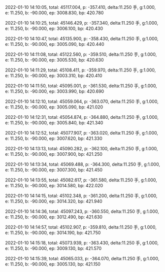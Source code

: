2022-01-10 14:10:05, total: 45117.004, p: -357.410, delta:11.250 手, g:1.000, e: 11.250, b: -90.000, ep: 3008.830, bp: 420.780

2022-01-10 14:10:25, total: 45146.429, p: -357.340, delta:11.250 手, g:1.000, e: 11.250, b: -90.000, ep: 3006.100, bp: 420.430

2022-01-10 14:10:47, total: 45135.900, p: -358.430, delta:11.250 手, g:1.000, e: 11.250, b: -90.000, ep: 3005.090, bp: 420.440

2022-01-10 14:11:08, total: 45122.560, p: -359.510, delta:11.250 手, g:1.000, e: 11.250, b: -90.000, ep: 3005.530, bp: 420.630

2022-01-10 14:11:29, total: 45108.411, p: -359.970, delta:11.250 手, g:1.000, e: 11.250, b: -90.000, ep: 3003.310, bp: 420.410

2022-01-10 14:11:50, total: 45095.001, p: -361.530, delta:11.250 手, g:1.000, e: 11.250, b: -90.000, ep: 3003.990, bp: 420.690

2022-01-10 14:12:10, total: 45059.064, p: -363.070, delta:11.250 手, g:1.000, e: 11.250, b: -90.000, ep: 3005.090, bp: 421.020

2022-01-10 14:12:31, total: 45054.874, p: -364.880, delta:11.250 手, g:1.000, e: 11.250, b: -90.000, ep: 3005.840, bp: 421.340

2022-01-10 14:12:52, total: 45077.907, p: -363.020, delta:11.250 手, g:1.000, e: 11.250, b: -90.000, ep: 3007.620, bp: 421.330

2022-01-10 14:13:13, total: 45090.282, p: -362.100, delta:11.250 手, g:1.000, e: 11.250, b: -90.000, ep: 3007.900, bp: 421.250

2022-01-10 14:13:34, total: 45069.488, p: -364.300, delta:11.250 手, g:1.000, e: 11.250, b: -90.000, ep: 3007.300, bp: 421.450

2022-01-10 14:13:55, total: 45082.617, p: -361.580, delta:11.250 手, g:1.000, e: 11.250, b: -90.000, ep: 3014.580, bp: 422.020

2022-01-10 14:14:15, total: 45102.348, p: -361.200, delta:11.250 手, g:1.000, e: 11.250, b: -90.000, ep: 3014.320, bp: 421.940

2022-01-10 14:14:36, total: 45097.243, p: -360.550, delta:11.250 手, g:1.000, e: 11.250, b: -90.000, ep: 3012.490, bp: 421.630

2022-01-10 14:14:57, total: 45102.907, p: -359.810, delta:11.250 手, g:1.000, e: 11.250, b: -90.000, ep: 3014.190, bp: 421.750

2022-01-10 14:15:18, total: 45073.939, p: -363.430, delta:11.250 手, g:1.000, e: 11.250, b: -90.000, ep: 3009.130, bp: 421.570

2022-01-10 14:15:39, total: 45065.033, p: -364.070, delta:11.250 手, g:1.000, e: 11.250, b: -90.000, ep: 3005.130, bp: 421.150